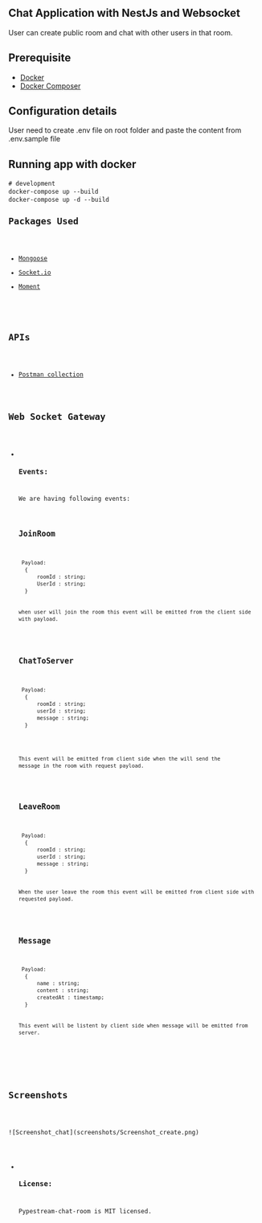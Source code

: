 <h2 class="code-line" data-line-start=0 data-line-end=1 ><a id="Chat_Application_with_NestJs_and_Websocket_0"></a>Chat Application with NestJs and Websocket</h2>
<p class="has-line-data" data-line-start="3" data-line-end="4">User can create public room and chat with other users in that room.</p>
 <h2 class="code-line" data-line-start=21 data-line-end=22 ><a id="Prerequisite_Added_21"></a>Prerequisite</h2>
<ul>
<li><a href="https://www.docker.com/">Docker</a></li>
<li><a href="https://docs.docker.com/compose/">Docker Composer</a></li>
</ul>

<h2 class="code-line" data-line-start=21 data-line-end=22 ><a id="Prerequisite_Added_21"></a>Configuration details</h2>

<p class="has-line-data" data-line-start="3" data-line-end="4">User need to create .env file on root folder and paste the content from .env.sample file </p>

<h2 class="code-line" data-line-start=11 data-line-end=12 ><a id="Running_the_app_11"></a>Running app with docker</h2>
<pre><code class="has-line-data" data-line-start="14" data-line-end="20" class="language-bash"><span class="hljs-comment"># development</span>
docker-compose up --build
docker-compose up -d --build
<h2 class="code-line" data-line-start=21 data-line-end=22 ><a id="Packages_Added_21"></a>Packages Used</h2>
<ul>
<li><a href="https://www.npmjs.com/package/mongoose">Mongoose</a></li>
<li><a href="https://www.npmjs.com/package/socket.io">Socket.io</a></li>
<li><a href="https://www.npmjs.com/package/moment">Moment</a></li>
</ul>

<h2 class="code-line" data-line-start=28 data-line-end=29 ><a id="APIs_28"></a>APIs</h2>
<ul>
<li><a href="https://www.postman.com/collections/a5275392c811617ac43a">Postman collection</a></li>
</ul>
<h2 class="code-line" data-line-start=46 data-line-end=47 ><a id="Web_Socket_Gateway_46"></a>Web Socket Gateway</h2>
<ul>
<li class="has-line-data" data-line-start="49" data-line-end="96">
<h3 class="code-line" data-line-start=49 data-line-end=50 ><a id="Events_49"></a>Events:</h3>
<p class="has-line-data" data-line-start="50" data-line-end="51">We are having following events:</p>
<h2 class="code-line" data-line-start=52 data-line-end=53 ><a id="JoinRoom_52"></a><code>JoinRoom</code></h2>
<pre><code> Payload: 
  { 
      roomId : string;
      UserId : string;
  }
<br>
when user will join the room this event will be emitted from the client side with payload.</code></pre>

<h2 class="code-line" data-line-start=62 data-line-end=63 ><a id="ChatToServer_62"></a><code>ChatToServer</code></h2>
<pre><code> Payload: 
  { 
      roomId : string;
      userId : string;
      message : string;
  }
  <br>
  
This event will be emitted from client side when the will send the message in the room with request payload.
</code></pre>
<h2 class="code-line" data-line-start=74 data-line-end=75 ><a id="LeaveRoom_74"></a><code>LeaveRoom</code></h2>
<pre><code> Payload: 
  { 
      roomId : string;
      userId : string;
      message : string;
  }
<br>
When the user leave the room this event will be emitted from client side with requested payload.
</code></pre>

<h2 class="code-line" data-line-start=85 data-line-end=86 ><a id="Message_85"></a><code>Message</code></h2>
<pre><code> Payload: 
  { 
      name : string;
      content : string;
      createdAt : timestamp;
  }
<br>
This event will be listent by client side when message will be emitted from server.
</code></pre>

</li>
</ul>
<h2 class="code-line" data-line-start=61 data-line-end=62 ><a id="Screenshots_61"></a>Screenshots</h2>
<p>
![Screenshot_chat](screenshots/Screenshot_create.png)
</p>
<ul>
<li class="has-line-data" data-line-start="96" data-line-end="99">
<h3 class="code-line" data-line-start=96 data-line-end=97 ><a id="License_96"></a>License:</h3>
<p class="has-line-data" data-line-start="97" data-line-end="98">Pypestream-chat-room is MIT licensed.</p>
</li>
</ul>

